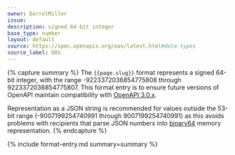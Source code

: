 ```yaml
---
owner: DarrelMiller
issue: 
description: signed 64-bit integer
base_type: number
layout: default
source: https://spec.openapis.org/oas/latest.html#data-types
source_label: OAS
---
```


{% capture summary %}
The `{{page.slug}}` format represents a signed 64-bit integer, with the range -9223372036854775808 through 9223372036854775807. This format entry is to ensure future versions of OpenAPI maintain compatibility with [OpenAPI 3.0.x](https://spec.openapis.org/oas/v3.0.0).

Representation as a JSON string is recommended for values outside the 53-bit range (-9007199254740991 through 9007199254740991) as this avoids problems with recipients that parse JSON numbers into [binary64](https://en.wikipedia.org/wiki/Double-precision_floating-point_format) memory representation.
{% endcapture %}

{% include format-entry.md summary=summary %}
